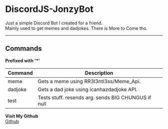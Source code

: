 # DiscordJS-JonzyBot

Just a simple Discord Bot I created for a friend.  
Mainly used to get memes and dadjokes. There is More to Come tho.  
___

## Commands  
**Prefixed with '*'**

| Command       | Description                                             |
|---------------|---------------------------------------------------------|
|meme           |Gets a meme using RR3l3ntl3ss/Meme_Api.                  |
|dadjoke        |Gets a dad joke using icanhazdadjoke API.                |
|test           |Tests stuff. resends arg. sends BIG CHUNGUS if null      |


**Visit My Github**  
[Github](https://github.com/redstripez08 "Mah super kewl GitHub")
